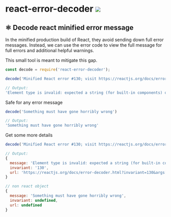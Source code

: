 # react-error-decoder [![](https://img.shields.io/npm/v/react-error-decoder.svg)](https://www.npmjs.com/package/react-error-decoder)

## ⚛︎ Decode react minified error message

In the minified production build of React, they avoid sending down full error messages. Instead, we can use the error code to view the full message for full errors and additional helpful warnings.

This small tool is meant to mitigate this gap.

```js
const decode = require('react-error-decoder');

decode('Minified React error #130; visit https://reactjs.org/docs/error-decoder.html?invariant=130&args[]=undefined&args[]= for the full message or use the non-minified dev environment for full errors and additional helpful warnings.')

// Output:
'Element type is invalid: expected a string (for built-in components) or a class/function (for composite components) but got: undefined.'
```

Safe for any error message
```js
decode('Something must have gone horribly wrong')

// Output:
'Something must have gone horribly wrong'
```

Get some more details
```js
decode('Minified React error #130; visit https://reactjs.org/docs/error-decoder.html?invariant=130&args[]=undefined&args[]= for the full message or use the non-minified dev environment for full errors and additional helpful warnings.')

// Output:
{
  message: 'Element type is invalid: expected a string (for built-in components) or a class/function (for composite components) but got: undefined.',
  invariant: '130',
  url: 'https://reactjs.org/docs/error-decoder.html?invariant=130&args[]=undefined&args[]='
}

// non react object
{
  message: 'Something must have gone horribly wrong',
  invariant: undefined,
  url: undefined
}
```
